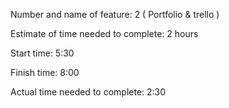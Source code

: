 Number and name of feature: 2 ( Portfolio & trello )

Estimate of time needed to complete: 2 hours

Start time: 5:30

Finish time: 8:00

Actual time needed to complete: 2:30